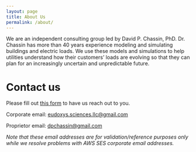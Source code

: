 ```yaml
---
layout: page
title: About Us
permalink: /about/
---
```


We are an independent consulting group led by David P. Chassin, PhD. Dr. Chassin has more than 40 years experience modeling and simulating buildings and electric loads. We use these models and simulations to help utilities understand how their customers’ loads are evolving so that they can plan for an increasingly uncertain and unpredictable future.

# Contact us

Please fill out [this form](https://docs.google.com/forms/d/e/1FAIpQLSer5PnrZ8_ZiJod1kf6pUG_flPbsc2AtxRx5BMiRiM8uM_vaA/viewform) to have us reach out to you.

Corporate email: [eudoxys.sciences.llc@gmail.com](email:eudoxys.sciences.llc@gmail.com)

Proprietor email: [dpchassin@gmail.com](email:dpchassin@gmail.com)

*Note that these email addresses are for validation/reference purposes only while we resolve problems with AWS SES corporate email addresses.*
